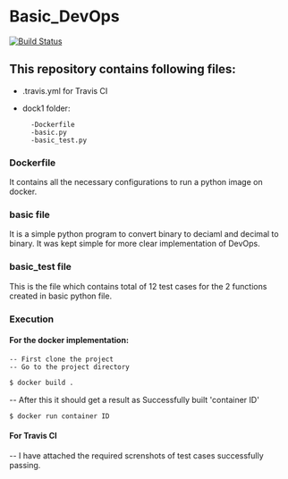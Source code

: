 # Basic_DevOps


[![Build Status](https://travis-ci.com/chiragGu/Basic_DevOps.svg?branch=master)](https://travis-ci.com/chiragGu/Basic_DevOps)

## This repository contains following files:
  - .travis.yml for Travis CI 
  - dock1 folder:
          
          -Dockerfile
          -basic.py 
          -basic_test.py

### Dockerfile

  It contains all the necessary configurations to run a python image on docker.

### basic file

  It is a simple python program to convert binary to deciaml and decimal to binary. It was kept simple for more clear implementation of DevOps.


### basic_test file

  This is the file which contains total of 12 test cases for the 2 functions created in basic python file.
  
  
  
### Execution

#### For the docker implementation:
    -- First clone the project
    -- Go to the project directory
```sh
$ docker build .
```
-- After this it should get a result as Successfully built 'container ID' 

    $ docker run container ID

#### For Travis CI 
-- I have attached the required screnshots of test cases successfully passing. 

